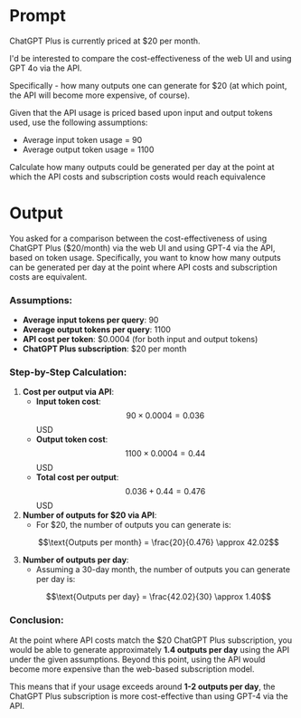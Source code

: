 # Prompt

ChatGPT Plus is currently priced at $20 per month.

I'd be interested to compare the cost-effectiveness of the web UI and using GPT 4o via the API.

Specifically - how many outputs one can generate for $20 (at which point, the API will become more expensive, of course).

Given that the API usage is priced based upon input and output tokens used, use the following assumptions:

- Average input token usage = 90
- Average output token usage = 1100

Calculate how many outputs could be generated per day at the point at which the API costs and subscription costs would reach equivalence

# Output

You asked for a comparison between the cost-effectiveness of using ChatGPT Plus ($20/month) via the web UI and using GPT-4 via the API, based on token usage. Specifically, you want to know how many outputs can be generated per day at the point where API costs and subscription costs are equivalent.

### Assumptions:

- **Average input tokens per query**: 90
- **Average output tokens per query**: 1100
- **API cost per token**: $0.0004 (for both input and output tokens)
- **ChatGPT Plus subscription**: $20 per month

### Step-by-Step Calculation:

1. **Cost per output via API**:
   - **Input token cost**: $$90 \times 0.0004 = 0.036$$ USD
   - **Output token cost**: $$1100 \times 0.0004 = 0.44$$ USD
   - **Total cost per output**: $$0.036 + 0.44 = 0.476$$ USD
2. **Number of outputs for $20 via API**:
   - For $20, the number of outputs you can generate is:
   ```math
   \text{Outputs per month} = \frac{20}{0.476} \approx 42.02
   ```
3. **Number of outputs per day**:
   - Assuming a 30-day month, the number of outputs you can generate per day is:
   ```math
   \text{Outputs per day} = \frac{42.02}{30} \approx 1.40
   ```

### Conclusion:

At the point where API costs match the $20 ChatGPT Plus subscription, you would be able to generate approximately **1.4 outputs per day** using the API under the given assumptions. Beyond this point, using the API would become more expensive than the web-based subscription model.

This means that if your usage exceeds around **1-2 outputs per day**, the ChatGPT Plus subscription is more cost-effective than using GPT-4 via the API.
